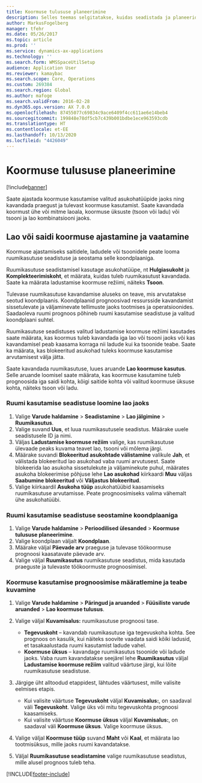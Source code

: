 ```yaml
---
title: Koormuse tulususe planeerimine
description: Selles teemas selgitatakse, kuidas seadistada ja planeerida lao koormust.
author: MarkusFogelberg
manager: tfehr
ms.date: 05/26/2017
ms.topic: article
ms.prod: ''
ms.service: dynamics-ax-applications
ms.technology: ''
ms.search.form: WMSSpaceUtilSetup
audience: Application User
ms.reviewer: kamaybac
ms.search.scope: Core, Operations
ms.custom: 269384
ms.search.region: Global
ms.author: mafoge
ms.search.validFrom: 2016-02-28
ms.dyn365.ops.version: AX 7.0.0
ms.openlocfilehash: 87455077c69834c9ace6409f4cc611ae6e14beb4
ms.sourcegitcommit: 199848e78df5cb7c439b001bdbe1ece963593cdb
ms.translationtype: HT
ms.contentlocale: et-EE
ms.lasthandoff: 10/13/2020
ms.locfileid: "4426049"
---
```

# <a name="schedule-load-utilization"></a>Koormuse tulususe planeerimine

[!include[banner](../includes/banner.md)]

Saate ajastada koormuse kasutamise valitud asukohatüüpide jaoks ning kavandada praegust ja tulevast koormuse kasutamist. Saate kavandada koormust ühe või mitme laoala, koormuse üksuste (tsoon või ladu) või tsooni ja lao kombinatsiooni jaoks.

## <a name="schedule-and-view-the-load-for-a-warehouse-or-site"></a>Lao või saidi koormuse ajastamine ja vaatamine

Koormuse ajastamiseks saitidele, ladudele või tsoonidele peate looma ruumikasutuse seadistuse ja seostama selle koondplaaniga.

Ruumikasutuse seadistamisel kasutage asukohatüüpe, nt **Hulgiasukoht** ja **Komplekteerimiskoht**, et määrata, kuidas tuleb ruumikasutust kavandada. Saate ka määrata ladustamise koormuse režiimi, näiteks **Tsoon**.

Tulevase ruumikasutuse kavandamise aluseks on teave, mis arvutatakse seotud koondplaanis. Koondplaanid prognoosivad ressursside kavandamist sissetulevate ja väljaminevate tellimuste jaoks tootmises ja operatsioonides. Saadaoleva ruumi prognoos põhineb ruumi kasutamise seadistuse ja valitud koondplaani suhtel.

Ruumikasutuse seadistuses valitud ladustamise koormuse režiimi kasutades saate määrata, kas koormus tuleb kavandada iga lao või tsooni jaoks või kas kavandamisel peab kaasama korraga nii ladude kui ka tsoonide teabe. Saate ka määrata, kas blokeeritud asukohad tuleks koormuse kasutamise arvutamisest välja jätta.

Saate kavandada ruumikasutuse, luues aruande **Lao koormuse kasutus**. Selle aruande loomisel saate määrata, kas koormuse kasutamine tuleb prognoosida iga saidi kohta, kõigi saitide kohta või valitud koormuse üksuse kohta, näiteks tsoon või ladu.

### <a name="create-a-space-utilization-setup-for-a-warehouse"></a>Ruumi kasutamise seadistuse loomine lao jaoks

1. Valige **Varude haldamine** \> **Seadistamine** \> **Lao jälgimine** \> **Ruumikasutus**.
2. Valige suvand **Uus**, et luua ruumikasutusele seadistus. Määrake uuele seadistusele ID ja nimi.
3. Väljas **Ladustamise koormuse režiim** valige, kas ruumikasutuse ülevaade peaks kuvama teavet lao, tsooni või mõlema järgi.
4. Määrake suvandi **Blokeeritud asukohtade välistamine** valikule **Jah**, et välistada blokeeritud lao asukohad vaba ruumi arvutusest. Saate blokeerida lao asukoha sissetulekute ja väljaminekute puhul, määrates asukoha blokeerimise põhjuse lehe **Lao asukohad** kiirkaardi **Muu** väljas **Saabumine blokeeritud** või **Väljastus blokeeritud**.
5. Valige kiirkaardil **Asukoha tüüp** asukohatüübid kaasamiseks ruumikasutuse arvutamisse. Peate prognoosimiseks valima vähemalt ühe asukohatüübi.

### <a name="associate-a-space-utilization-setup-with-a-master-plan"></a>Ruumi kasutamise seadistuse seostamine koondplaaniga

1. Valige **Varude haldamine** \> **Perioodilised ülesanded** \> **Koormuse tulususe planeerimine**.
2. Valige koondplaan väljalt **Koondplaan**.
3. Määrake väljal **Päevade arv** praeguse ja tulevase töökoormuse prognoosi kaasatavate päevade arv.
4. Valige väljal **Ruumikasutus** ruumikasutuse seadistus, mida kasutada praeguste ja tulevaste töökoormuste prognoosimisel.

### <a name="specify-the-load-utilization-projection-and-view-information"></a>Koormuse kasutamise prognoosimise määratlemine ja teabe kuvamine

1. Valige **Varude haldamine** \> **Päringud ja aruanded** \> **Füüsiliste varude aruanded** \> **Lao koormuse tulusus**.
2. Valige väljal **Kuvamisalus:** ruumikasutuse prognoosi tase.

    - **Tegevuskoht** – kavandab ruumikasutuse iga tegevuskoha kohta. See prognoos on kasulik, kui näiteks soovite vaadata saidi kõiki ladusid, et tasakaalustada ruumi kasutamist ladude vahel.
    - **Koormuse üksus** – kavandage ruumikasutus tsoonide või ladude jaoks. Vaba ruum kavandatakse seejärel lehe **Ruumikasutus** väljal **Ladustamise koormuse režiim** valitud väärtuse järgi, kui lõite ruumikasutuse seadistuse.

3. Järgige üht alltoodud etappidest, lähtudes väärtusest, mille valisite eelmises etapis.

    - Kui valisite väärtuse **Tegevuskoht** väljal **Kuvamisalus:**, on saadaval väli **Tegevuskoht**. Valige üks või mitu tegevuskohta prognoosi kaasamiseks.
    - Kui valisite väärtuse **Koormuse üksus** väljal **Kuvamisalus:**, on saadaval väli **Koormuse üksus**. Valige koormuse üksus.

4. Valige väljal **Koormuse tüüp** suvand **Maht** või **Kaal**, et määrata lao tootmisüksus, mille jaoks ruumi kavandatakse.
5. Väljal **Ruumikasutuse seadistamine** valige ruumikasutuse seadistus, mille alusel prognoos tuleb teha.


[!INCLUDE[footer-include](../../includes/footer-banner.md)]